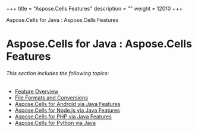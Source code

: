 +++
title = "Aspose.Cells Features" 
description = "" 
weight = 12010 
+++

Aspose.Cells for Java : Aspose.Cells Features  

# Aspose.Cells for Java : Aspose.Cells Features


###### This section includes the following topics:

*   [Feature Overview](https://docs2.aspose.com/cells/java/gettingstarted/productintroduction/asposecellsfeatures/feature+overview)
*   [File Formats and Conversions](https://docs2.aspose.com/cells/java/gettingstarted/productintroduction/asposecellsfeatures/fileformatsandconversions/)
*   [Aspose.Cells for Android via Java Features](https://docs2.aspose.com/cells/java/gettingstarted/productintroduction/asposecellsfeatures/asposecellsforandroidviajavafeatures/)
*   [Aspose.Cells for Node.js via Java Features](https://docs2.aspose.com/cells/java/gettingstarted/productintroduction/asposecellsfeatures/asposecellsfornodejsviajavafeatures/)
*   [Aspose.Cells for PHP via Java Features](https://docs2.aspose.com/cells/java/gettingstarted/productintroduction/asposecellsfeatures/asposecellsforphpviajavafeatures/)
*   [Aspose.Cells for Python via Java](https://docs2.aspose.com/cells/java/gettingstarted/productintroduction/asposecellsfeatures/asposecellsforpythonviajava/)


